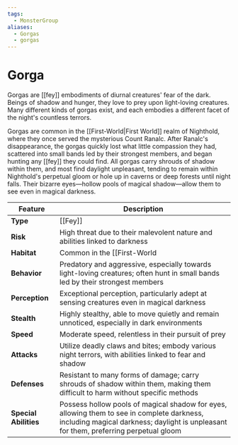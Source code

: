 ```yaml
---
tags:
  - MonsterGroup
aliases:
  - Gorgas
  - gorgas
---
```

# Gorga
Gorgas are [[fey]] embodiments of diurnal creatures' fear of the dark. Beings of shadow and hunger, they love to prey upon light-loving creatures. Many different kinds of gorgas exist, and each embodies a different facet of the night's countless terrors.

Gorgas are common in the [[First-World|First World]] realm of Nighthold, where they once served the mysterious Count Ranalc. After Ranalc's disappearance, the gorgas quickly lost what little compassion they had, scattered into small bands led by their strongest members, and began hunting any [[fey]] they could find. All gorgas carry shrouds of shadow within them, and most find daylight unpleasant, tending to remain within Nighthold's perpetual gloom or hole up in caverns or deep forests until night falls. Their bizarre eyes—hollow pools of magical shadow—allow them to see even in magical darkness.

|**Feature**|**Description**|
|---|---|
|**Type**|[[Fey]]|
|**Risk**|High threat due to their malevolent nature and abilities linked to darkness|
|**Habitat**|Common in the [[First-World|First World]] realm of Nighthold; found in caverns, deep forests, and other shadowy areas|
|**Behavior**|Predatory and aggressive, especially towards light-loving creatures; often hunt in small bands led by their strongest members|
|**Perception**|Exceptional perception, particularly adept at sensing creatures even in magical darkness|
|**Stealth**|Highly stealthy, able to move quietly and remain unnoticed, especially in dark environments|
|**Speed**|Moderate speed, relentless in their pursuit of prey|
|**Attacks**|Utilize deadly claws and bites; embody various night terrors, with abilities linked to fear and shadow|
|**Defenses**|Resistant to many forms of damage; carry shrouds of shadow within them, making them difficult to harm without specific methods|
|**Special Abilities**|Possess hollow pools of magical shadow for eyes, allowing them to see in complete darkness, including magical darkness; daylight is unpleasant for them, preferring perpetual gloom|